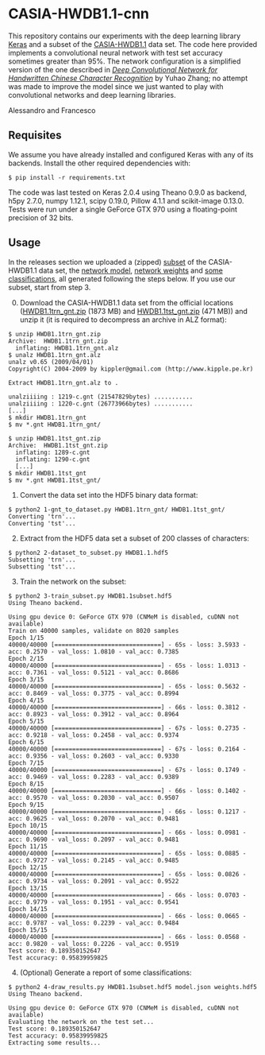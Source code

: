 # CASIA-HWDB1.1-cnn
This repository contains our experiments with the deep learning library [Keras](http://keras.io/) and a subset of the [CASIA-HWDB1.1](http://www.nlpr.ia.ac.cn/databases/handwriting/Home.html) data set. The code here provided implements a convolutional neural network with test set accuracy sometimes greater than 95%. The network configuration is a simplified version of the one described in [_Deep Convolutional Network for Handwritten Chinese Character Recognition_](http://yuhao.im/files/Zhang_CNNChar.pdf) by Yuhao Zhang; no attempt was made to improve the model since we just wanted to play with convolutional networks and deep learning libraries.

Alessandro and Francesco


## Requisites
We assume you have already installed and configured Keras with any of its backends. Install the other required dependencies with:
```
$ pip install -r requirements.txt
```
The code was last tested on Keras 2.0.4 using Theano 0.9.0 as backend, h5py 2.7.0, numpy 1.12.1, scipy 0.19.0, Pillow 4.1.1 and scikit-image 0.13.0. Tests were run under a single GeForce GTX 970 using a floating-point precision of 32 bits.


## Usage
In the releases section we uploaded a (zipped) [subset](https://github.com/integeruser/CASIA-HWDB1.1-cnn/releases/download/v1.1/HWDB1.1subset.hdf5.zip) of the CASIA-HWDB1.1 data set, the [network model](https://github.com/integeruser/CASIA-HWDB1.1-cnn/releases/download/v1.1/model.json), [network weights](https://github.com/integeruser/CASIA-HWDB1.1-cnn/releases/download/v1.1/weights.hdf5) and [some classifications](https://github.com/integeruser/CASIA-HWDB1.1-cnn/releases/download/v1.1/results.html), all generated following the steps below. If you use our subset, start from step 3.

0. Download the CASIA-HWDB1.1 data set from the official locations ([HWDB1.1trn_gnt.zip](http://www.nlpr.ia.ac.cn/databases/download/feature_data/HWDB1.1trn_gnt.zip) (1873 MB) and [HWDB1.1tst_gnt.zip](http://www.nlpr.ia.ac.cn/databases/download/feature_data/HWDB1.1tst_gnt.zip) (471 MB)) and unzip it (it is required to decompress an archive in ALZ format):
```
$ unzip HWDB1.1trn_gnt.zip
Archive:  HWDB1.1trn_gnt.zip
  inflating: HWDB1.1trn_gnt.alz
$ unalz HWDB1.1trn_gnt.alz
unalz v0.65 (2009/04/01)
Copyright(C) 2004-2009 by kippler@gmail.com (http://www.kipple.pe.kr)

Extract HWDB1.1trn_gnt.alz to .

unalziiiing : 1219-c.gnt (21547829bytes) ...........
unalziiiing : 1220-c.gnt (26773966bytes) ...........
[...]
$ mkdir HWDB1.1trn_gnt
$ mv *.gnt HWDB1.1trn_gnt/

$ unzip HWDB1.1tst_gnt.zip
Archive:  HWDB1.1tst_gnt.zip
  inflating: 1289-c.gnt
  inflating: 1290-c.gnt
  [...]
$ mkdir HWDB1.1tst_gnt
$ mv *.gnt HWDB1.1tst_gnt/
```
1. Convert the data set into the HDF5 binary data format:
```
$ python2 1-gnt_to_dataset.py HWDB1.1trn_gnt/ HWDB1.1tst_gnt/
Converting 'trn'...
Converting 'tst'...
```
2. Extract from the HDF5 data set a subset of 200 classes of characters:
```
$ python2 2-dataset_to_subset.py HWDB1.1.hdf5
Subsetting 'trn'...
Subsetting 'tst'...
```
3. Train the network on the subset:
```
$ python2 3-train_subset.py HWDB1.1subset.hdf5
Using Theano backend.

Using gpu device 0: GeForce GTX 970 (CNMeM is disabled, cuDNN not available)
Train on 40000 samples, validate on 8020 samples
Epoch 1/15
40000/40000 [==============================] - 65s - loss: 3.5933 - acc: 0.2570 - val_loss: 1.0810 - val_acc: 0.7385
Epoch 2/15
40000/40000 [==============================] - 65s - loss: 1.0313 - acc: 0.7361 - val_loss: 0.5121 - val_acc: 0.8686
Epoch 3/15
40000/40000 [==============================] - 65s - loss: 0.5632 - acc: 0.8469 - val_loss: 0.3775 - val_acc: 0.8994
Epoch 4/15
40000/40000 [==============================] - 66s - loss: 0.3812 - acc: 0.8923 - val_loss: 0.3912 - val_acc: 0.8964
Epoch 5/15
40000/40000 [==============================] - 67s - loss: 0.2735 - acc: 0.9218 - val_loss: 0.2458 - val_acc: 0.9374
Epoch 6/15
40000/40000 [==============================] - 67s - loss: 0.2164 - acc: 0.9356 - val_loss: 0.2603 - val_acc: 0.9330
Epoch 7/15
40000/40000 [==============================] - 67s - loss: 0.1749 - acc: 0.9469 - val_loss: 0.2283 - val_acc: 0.9389
Epoch 8/15
40000/40000 [==============================] - 66s - loss: 0.1402 - acc: 0.9570 - val_loss: 0.2030 - val_acc: 0.9507
Epoch 9/15
40000/40000 [==============================] - 66s - loss: 0.1217 - acc: 0.9625 - val_loss: 0.2070 - val_acc: 0.9481
Epoch 10/15
40000/40000 [==============================] - 66s - loss: 0.0981 - acc: 0.9690 - val_loss: 0.2097 - val_acc: 0.9481
Epoch 11/15
40000/40000 [==============================] - 65s - loss: 0.0885 - acc: 0.9727 - val_loss: 0.2145 - val_acc: 0.9485
Epoch 12/15
40000/40000 [==============================] - 65s - loss: 0.0826 - acc: 0.9734 - val_loss: 0.2091 - val_acc: 0.9522
Epoch 13/15
40000/40000 [==============================] - 66s - loss: 0.0703 - acc: 0.9779 - val_loss: 0.1951 - val_acc: 0.9541
Epoch 14/15
40000/40000 [==============================] - 66s - loss: 0.0665 - acc: 0.9787 - val_loss: 0.2239 - val_acc: 0.9484
Epoch 15/15
40000/40000 [==============================] - 66s - loss: 0.0568 - acc: 0.9820 - val_loss: 0.2226 - val_acc: 0.9519
Test score: 0.189350152647
Test accuracy: 0.95839959825
```
4. (Optional) Generate a report of some classifications:
```
$ python2 4-draw_results.py HWDB1.1subset.hdf5 model.json weights.hdf5
Using Theano backend.

Using gpu device 0: GeForce GTX 970 (CNMeM is disabled, cuDNN not available)
Evaluating the network on the test set...
Test score: 0.189350152647
Test accuracy: 0.95839959825
Extracting some results...
```
